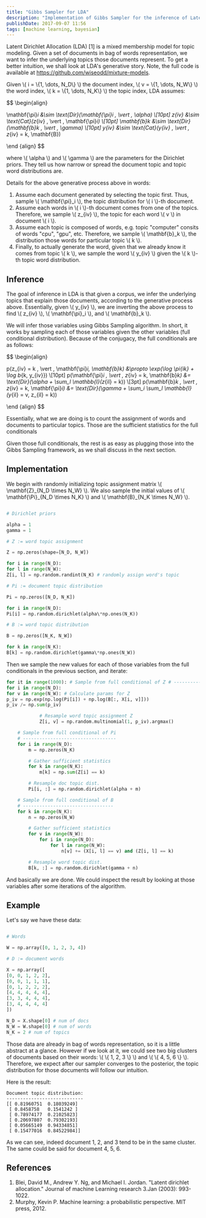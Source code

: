 ```yaml
---
title: "Gibbs Sampler for LDA"
description: "Implementation of Gibbs Sampler for the inference of Latent Dirichlet Allocation (LDA)"
publishDate: 2017-09-07 11:56
tags: [machine learning, bayesian]
---
```


Latent Dirichlet Allocation (LDA) [1] is a mixed membership model for topic modeling. Given a set of documents in bag of words representation, we want to infer the underlying topics those documents represent. To get a better intuition, we shall look at LDA's generative story. Note, the full code is available at <https://github.com/wiseodd/mixture-models>.

Given \\( i = \\{1, \dots, N_D\\} \\) the document index, \\( v = \\{1, \dots, N_W\\} \\) the word index, \\( k = \\{1, \dots, N_K\\} \\) the topic index, LDA assumes:

$$
\begin{align}

\mathbf{\pi}_i &\sim \text{Dir}(\mathbf{\pi}_i \, \vert \, \alpha) \\[10pt]
z_{iv} &\sim \text{Cat}(z_{iv} \, \vert \, \mathbf{\pi}_i) \\[10pt]
\mathbf{b}_k &\sim \text{Dir}(\mathbf{b}_k \, \vert \, \gamma) \\[10pt]
y_{iv} &\sim \text{Cat}(y_{iv} \, \vert \, z_{iv} = k, \mathbf{B})

\end {align}
$$

where \\( \alpha \\) and \\( \gamma \\) are the parameters for the Dirichlet priors. They tell us how narrow or spread the document topic and topic word distributions are.

Details for the above generative process above in words:

1. Assume each document generated by selecting the topic first. Thus, sample \\( \mathbf{\pi}\_i \\), the topic distribution for \\( i \\)-th document.
2. Assume each words in \\( i \\)-th document comes from one of the topics. Therefore, we sample \\( z\_{iv} \\), the topic for each word \\( v \\) in document \\( i \\).
3. Assume each topic is composed of words, e.g. topic "computer" consits of words "cpu", "gpu", etc. Therefore, we sample \\( \mathbf{b}\_k \\), the distribution those words for particular topic \\( k \\).
4. Finally, to actually generate the word, given that we already know it comes from topic \\( k \\), we sample the word \\( y\_{iv} \\) given the \\( k \\)-th topic word distribution.

## Inference

The goal of inference in LDA is that given a corpus, we infer the underlying topics that explain those documents, according to the generative process above. Essentially, given \\( y\_{iv} \\), we are inverting the above process to find \\( z\_{iv} \\), \\( \mathbf{\pi}\_i \\), and \\( \mathbf{b}\_k \\).

We will infer those variables using Gibbs Sampling algorithm. In short, it works by sampling each of those variables given the other variables (full conditional distribution). Because of the conjugacy, the full conditionals are as follows:

$$
\begin{align}

p(z_{iv} = k \, \vert \, \mathbf{\pi}_i, \mathbf{b}_k) &\propto \exp(\log \pi_{ik} + \log b_{k, y_{iv}}) \\[10pt]
p(\mathbf{\pi}_i \, \vert \, z_{iv} = k, \mathbf{b}_k) &= \text{Dir}(\alpha + \sum_l \mathbb{I}(z_{il} = k)) \\[3pt]
p(\mathbf{b}_k \, \vert \, z_{iv} = k, \mathbf{\pi}_i) &= \text{Dir}(\gamma + \sum_i \sum_l \mathbb{I}(y_{il} = v, z_{il} = k))

\end {align}
$$

Essentially, what we are doing is to count the assignment of words and documents to particular topics. Those are the sufficient statistics for the full conditionals

Given those full conditionals, the rest is as easy as plugging those into the Gibbs Sampling framework, as we shall discuss in the next section.

## Implementation

We begin with randomly initializing topic assignment matrix \\( \mathbf{Z}\_{N_D \times N_W} \\). We also sample the initial values of \\( \mathbf{\Pi}\_{N_D \times N_K} \\) and \\( \mathbf{B}\_{N_K \times N_W} \\).

```python

# Dirichlet priors

alpha = 1
gamma = 1

# Z := word topic assignment

Z = np.zeros(shape=[N_D, N_W])

for i in range(N_D):
for l in range(N_W):
Z[i, l] = np.random.randint(N_K) # randomly assign word's topic

# Pi := document topic distribution

Pi = np.zeros([N_D, N_K])

for i in range(N_D):
Pi[i] = np.random.dirichlet(alpha\*np.ones(N_K))

# B := word topic distribution

B = np.zeros([N_K, N_W])

for k in range(N_K):
B[k] = np.random.dirichlet(gamma\*np.ones(N_W))
```

Then we sample the new values for each of those variables from the full conditionals in the previous section, and iterate:

```python
for it in range(1000): # Sample from full conditional of Z # ---------------------------------
for i in range(N_D):
for v in range(N_W): # Calculate params for Z
p_iv = np.exp(np.log(Pi[i]) + np.log(B[:, X[i, v]]))
p_iv /= np.sum(p_iv)

            # Resample word topic assignment Z
            Z[i, v] = np.random.multinomial(1, p_iv).argmax()

    # Sample from full conditional of Pi
    # ----------------------------------
    for i in range(N_D):
        m = np.zeros(N_K)

        # Gather sufficient statistics
        for k in range(N_K):
            m[k] = np.sum(Z[i] == k)

        # Resample doc topic dist.
        Pi[i, :] = np.random.dirichlet(alpha + m)

    # Sample from full conditional of B
    # ---------------------------------
    for k in range(N_K):
        n = np.zeros(N_W)

        # Gather sufficient statistics
        for v in range(N_W):
            for i in range(N_D):
                for l in range(N_W):
                    n[v] += (X[i, l] == v) and (Z[i, l] == k)

        # Resample word topic dist.
        B[k, :] = np.random.dirichlet(gamma + n)

```

And basically we are done. We could inspect the result by looking at those variables after some iterations of the algorithm.

## Example

Let's say we have these data:

```python

# Words

W = np.array([0, 1, 2, 3, 4])

# D := document words

X = np.array([
[0, 0, 1, 2, 2],
[0, 0, 1, 1, 1],
[0, 1, 2, 2, 2],
[4, 4, 4, 4, 4],
[3, 3, 4, 4, 4],
[3, 4, 4, 4, 4]
])

N_D = X.shape[0] # num of docs
N_W = W.shape[0] # num of words
N_K = 2 # num of topics
```

Those data are already in bag of words representation, so it is a little abstract at a glance. However if we look at it, we could see two big clusters of documents based on their words: \\( \\{ 1, 2, 3 \\} \\) and \\( \\{ 4, 5, 6 \\} \\). Therefore, we expect after our sampler converges to the posterior, the topic distribution for those documents will follow our intuition.

Here is the result:

```
Document topic distribution:
----------------------------
[[ 0.81960751  0.18039249]
 [ 0.8458758   0.1541242 ]
 [ 0.78974177  0.21025823]
 [ 0.20697807  0.79302193]
 [ 0.05665149  0.94334851]
 [ 0.15477016  0.84522984]]
```

As we can see, indeed document 1, 2, and 3 tend to be in the same cluster. The same could be said for document 4, 5, 6.

## References

1. Blei, David M., Andrew Y. Ng, and Michael I. Jordan. "Latent dirichlet allocation." Journal of machine Learning research 3.Jan (2003): 993-1022.
2. Murphy, Kevin P. Machine learning: a probabilistic perspective. MIT press, 2012.
